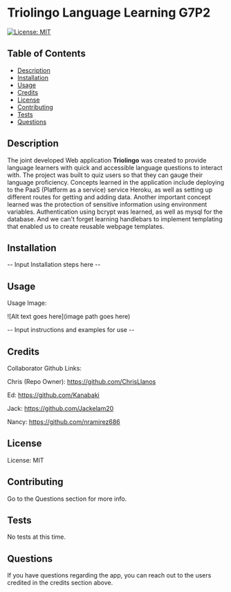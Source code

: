# Triolingo Language Learning G7P2

[![License: MIT](https://img.shields.io/badge/License-MIT-yellow.svg)](https://opensource.org/licenses/MIT)

## Table of Contents

- [Description](#description)
- [Installation](#installation)
- [Usage](#usage)
- [Credits](#credits)
- [License](#license)
- [Contributing](#contributing)
- [Tests](#tests)
- [Questions](#questions)

## Description

The joint developed Web application **Triolingo** was created to provide language learners with quick and accessible language questions to interact with. The project was built to quiz users so that they can gauge their language proficiency. Concepts learned in the application include deploying to the PaaS (Platform as a service) service Heroku, as well as setting up different routes for getting and adding data. Another important concept learned was the protection of sensitive information using environment variables. Authentication using bcrypt was learned, as well as mysql for the database. And we can't forget learning handlebars to implement templating that enabled us to create reusable webpage templates.

## Installation

-- Input Installation steps here --

## Usage

Usage Image:

![Alt text goes here](image path goes here)

-- Input instructions and examples for use --

## Credits

Collaborator Github Links:

Chris (Repo Owner): https://github.com/ChrisLlanos

Ed: https://github.com/Kanabaki

Jack: https://github.com/Jackelam20

Nancy: https://github.com/nramirez686

## License

License: MIT

## Contributing

Go to the Questions section for more info.

## Tests

No tests at this time.

## Questions

If you have questions regarding the app, you can reach out to the users credited in the credits section above.
